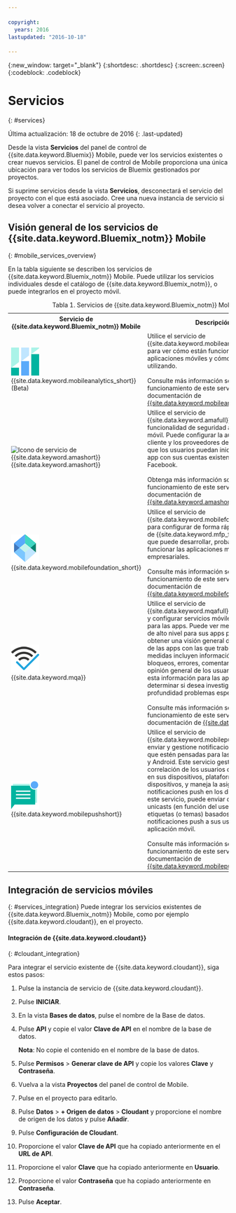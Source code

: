 ```yaml
---

copyright:
  years: 2016
lastupdated: "2016-10-18"

---
```

{:new_window: target="_blank"}
{:shortdesc: .shortdesc}
{:screen:.screen}
{:codeblock: .codeblock}

# Servicios
{: #services}

Última actualización: 18 de octubre de 2016
{: .last-updated}

Desde la vista **Servicios** del panel de control de {{site.data.keyword.Bluemix}} Mobile, puede ver los servicios existentes o crear nuevos servicios. El panel de control de Mobile proporciona una única ubicación para ver todos los servicios de Bluemix gestionados por proyectos.  

Si suprime servicios desde la vista **Servicios**, desconectará el servicio del proyecto con el que está asociado. Cree una nueva instancia de servicio si desea volver a conectar el servicio al proyecto.

## Visión general de los servicios de {{site.data.keyword.Bluemix_notm}} Mobile
{: #mobile_services_overview}

En la tabla siguiente se describen los servicios de {{site.data.keyword.Bluemix_notm}} Mobile. Puede utilizar los servicios individuales desde el catálogo de {{site.data.keyword.Bluemix_notm}}, o puede integrarlos en el proyecto móvil.

<table summary="Esta tabla describe los servicios de {{site.data.keyword.Bluemix_notm}} Mobile y proporciona enlaces a la documentación del servicio">
<caption>Tabla 1. Servicios de {{site.data.keyword.Bluemix_notm}} Mobile</caption>
<th>Servicio de {{site.data.keyword.Bluemix_notm}} Mobile</th>
<th>Descripción</th>
<tr>
<td> <img src="images/mobile_analytics_icon.png" alt="Icono de {{site.data.keyword.mobileanalytics_short}}"><br/>{{site.data.keyword.mobileanalytics_short}} (Beta)</td>
<td valign="top">Utilice el servicio de {{site.data.keyword.mobileanalytics_full}} para ver cómo están funcionando las aplicaciones móviles y cómo se están utilizando.<br/><br/>
Consulte más información sobre el funcionamiento de este servicio en la documentación de <a href="../services/mobileanalytics/index.html" alt="Enlace de documentación de {{site.data.keyword.mobileanalytics_short}}">{{site.data.keyword.mobileanalytics_short}}</a>.
</td>
</tr>
<tr>
<td><img src="images/authentication_icon
.png" alt="Icono de servicio de {{site.data.keyword.amashort}}"><br/>{{site.data.keyword.amashort}}</td>
<td valign="top">Utilice el servicio de {{site.data.keyword.amafull}} para añadir funcionalidad de seguridad a la aplicación móvil. Puede configurar la autenticación del cliente y los proveedores de identidad para que los usuarios puedan iniciar sesión en la app con sus cuentas existentes de Google o Facebook.<br/><br/>
Obtenga más información sobre el funcionamiento de este servicio en la documentación de <a href="../services/mobileaccess/index.html" alt="Enlace de documentación de {{site.data.keyword.amashort}}">{{site.data.keyword.amashort}}</a>.</td>
</tr>
<tr>
<td><img src="images/MFPFoundation_icon.png" alt="icono del servicio {{site.data.keyword.mobilefoundation_short}}"><br/> {{site.data.keyword.mobilefoundation_short}}</td>
<td valign="top">Utilice el servicio de {{site.data.keyword.mobilefoundation_long}} para configurar de forma rápida un entorno de {{site.data.keyword.mfp_full}} desde el que puede desarrollar, probar y hacer funcionar las aplicaciones móviles empresariales.<br/><br/>
Consulte más información sobre el funcionamiento de este servicio en la documentación de <a href="../services/mobilefoundation/index.html" alt="Enlace de documentación de {{site.data.keyword.mobilefoundation_short}}">{{site.data.keyword.mobilefoundation_short}}</a>.</td>
</tr>
<tr>
<td><img src="images/mqa_icon.png" alt="icono de servicio {{site.data.keyword.mqa}}"><br/>{{site.data.keyword.mqa}}</td>
<td valign="top">Utilice el servicio de {{site.data.keyword.mqafull}} para descubrir y configurar servicios móviles de calidad para las apps. Puede ver medidas de calidad de alto nivel para sus apps para móvil a fin de obtener una visión general de los problemas de las apps con las que trabaja. Estas medidas incluyen información sobre bloqueos, errores, comentarios de usuarios y opinión general de los usuarios. Al visualizar esta información para las apps, puede determinar si desea investigar en mayor profundidad problemas específicos.<br/><br/>
Consulte más información sobre el funcionamiento de este servicio en la documentación de <a href="../services/MobileQualityAssurance/index.html" alt="Enlace de documentación de {{site.data.keyword.mqa}}">{{site.data.keyword.mqa}}</a>.</td>
</tr>
<tr>
<td><img src="images/push_icon.png" alt="Icono de servicio de Notificaciones push"><br/>{{site.data.keyword.mobilepushshort}}</td>
<td valign="top">Utilice el servicio de {{site.data.keyword.mobilepushfull}} para enviar y gestione notificaciones push móviles que estén pensadas para las plataformas iOS y Android. Este servicio gestiona la correlación de los usuarios de aplicaciones en sus dispositivos, plataforma de dispositivos, y maneja la asignación de notificaciones push en los dispositivos. Con este servicio, puede enviar difusiones, unicasts (en función del userID, deviceID), y etiquetas (o temas) basados en notificaciones push a sus usuarios de aplicación móvil.<br/><br/>
Consulte más información sobre el funcionamiento de este servicio en la documentación de <a href="../services/mobilepush/index.html" alt="Enlace de documentación de {{site.data.keyword.mobilepushshort}}">{{site.data.keyword.mobilepushshort}}</a>.</td>
</table>

## Integración de servicios móviles
{: #services_integration}
Puede integrar los servicios existentes de {{site.data.keyword.Bluemix_notm}} Mobile, como por ejemplo {{site.data.keyword.cloudant}}, en el proyecto.


#### Integración de {{site.data.keyword.cloudant}}
{: #cloudant_integration}

Para integrar el servicio existente de {{site.data.keyword.cloudant}}, siga estos pasos:

1. Pulse la instancia de servicio de {{site.data.keyword.cloudant}}.
2. Pulse **INICIAR**.
3. En la vista **Bases de datos**, pulse el nombre de la Base de datos.
4. Pulse **API** y copie el valor **Clave de API** en el nombre de la base de datos.

   **Nota**: No copie el contenido en el nombre de la base de datos.

5. Pulse **Permisos** > **Generar clave de API** y copie los valores **Clave** y **Contraseña**.
6. Vuelva a la vista **Proyectos** del panel de control de Mobile.
7. Pulse en el proyecto para editarlo.
8. Pulse **Datos** > **+ Origen de datos** > **Cloudant** y proporcione el nombre de origen de los datos y pulse **Añadir**.
9. Pulse **Configuración de Cloudant**.
10. Proporcione el valor **Clave de API** que ha copiado anteriormente en el **URL de API**.
11. Proporcione el valor **Clave** que ha copiado anteriormente en **Usuario**.
12. Proporcione el valor **Contraseña** que ha copiado anteriormente en **Contraseña**.
13. Pulse **Aceptar**.
